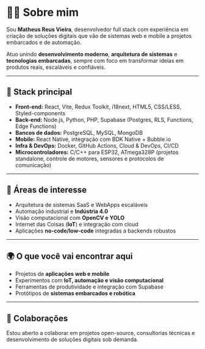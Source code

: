 # 👨‍💻 Sobre mim
Sou **Matheus Reus Vieira**, desenvolvedor full stack com experiência em criação de soluções digitais que vão de sistemas web e mobile a projetos embarcados e de automação.  

Atuo unindo **desenvolvimento moderno**, **arquitetura de sistemas** e **tecnologias embarcadas**, sempre com foco em transformar ideias em produtos reais, escaláveis e confiáveis.  

---

## 🚀 Stack principal
- **Front-end:** React, Vite, Redux Toolkit, i18next, HTML5, CSS/LESS, Styled-components  
- **Back-end:** Node.js, Python, PHP, Supabase (Postgres, RLS, Functions, Edge Functions)  
- **Bancos de dados:** PostgreSQL, MySQL, MongoDB  
- **Mobile:** React Native, integração com BDK Native + Bubble.io  
- **Infra & DevOps:** Docker, GitHub Actions, Cloud & DevOps, CI/CD  
- **Microcontroladores:** C/C++ para ESP32, ATmega328P (projetos standalone, controle de motores, sensores e protocolos de comunicação)

---

## 🔬 Áreas de interesse
- Arquitetura de sistemas SaaS e WebApps escaláveis  
- Automação industrial e **Indústria 4.0**  
- Visão computacional com **OpenCV e YOLO**  
- Internet das Coisas (**IoT**) e integração com cloud  
- Aplicações **no-code/low-code** integradas a backends robustos  

---

## 🌍 O que você vai encontrar aqui
- Projetos de **aplicações web e mobile**  
- Experimentos com **IoT, automação e visão computacional**  
- Ferramentas de produtividade e integração com Supabase  
- Protótipos de **sistemas embarcados e robótica**  

---

## 🤝 Colaborações
Estou aberto a colaborar em projetos open-source, consultorias técnicas e desenvolvimento de soluções digitais sob demanda.  
